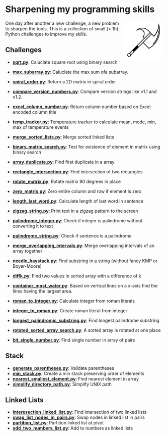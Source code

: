 # Sharpening my programming skills

<img align="right" alt="mbtoolbox" src="keep_tools_sharp.png" />

One day after another a new challenge, a new problem to sharpen
the tools. This is a collection of small (< 1h) Python challenges
to improve my skills.

## Challenges

- **[sqrt.py](challenges/sqrt.py)**: Caluclate square root using binary search
- **[max_subarray.py](challenges/max_subarray.py)**: Caluclate the max sum ofa subarray.
- **[spiral_order.py](challenges/spiral_order.py)**: Return a 2D matrix in spiral order
- **[compare_version_numbers.py](challenges/compare_version_numbers.py)**: Compare version strings like v1.1 and v1.2.
- **[excel_column_number.py](challenges/excel_column_number.py)**: Return column number based on Excel encoded column title
- **[temp_tracker.py](challenges/temp_tracker.py)**: Temperature tracker to calculate mean, mode, min, max of temperature events
- **[merge_sorted_lists.py](challenges/merge_sorted_lists.py)**: Merge sorted linked lists
- **[binary_matrix_search.py](challenges/binary_matrix_search.py)**: Test for existence of element in matrix using binary search
- **[array_duplicate.py](challenges/array_duplicate.py)**: Find first duplicate in a array
- **[rectangle_intersection.py](challenges/rectangle_intersection.py)**: Find intersection of two rectangles
- **[rotate_matrix.py](challenges/rotate_matrix.py)**: Rotate matrix 90 degrees in place
- **[zero_matrix.py](challenges/zero_matrix.py)**: Zero entire column and row if element is zero
- **[length_last_word.py](challenges/length_last_word.py)**: Calculate length of last word in sentence
- **[zigzag_string.py](challenges/zigzag_string.py)**: Print text in a zigzag pattern to the screen
- **[palindrome_integer.py](challenges/palindrome_integer.py)**: Check if integer is palindrome without converting it to text
- **[palindrome_string.py](challenges/palindrome_string.py)**: Check if sentence is a palindrome
- **[merge_overlapping_intervals.py](challenges/merge_overlapping_intervals.py)**: Merge overlapping intervals of an array together
- **[needle_haystack.py](challenges/needle_haystack.py)**: Find substring in a string (without fancy KMP or Boyer-Moore)
- **[diffk.py](challenges/diffk.py)**: Find two values in sorted array with a difference of k
- **[container_most_water.py](challenges/container_most_water.py)**: Based  on vertical lines on a x-axis find the lines having the largest area.
- **[roman_to_integer.py](challenges/roman_to_integer.py)**: Calculate integer from roman literals
- **[integer_to_roman.py](challenges/integer_to_roman.py)**: Create roman literal from integer
- **[longest_palindromic_substring.py](challenges/longest_palindromic_substring.py)**: Find longest palindrome substring

- **[rotated_sorted_array_search.py](challenges/rotated_sorted_array_search.py)**: A sorted array is rotated at one place
- **[bit_single_number.py](challenges/bit_single_number.py)**: Find single number in array of pairs

## Stack

- **[generate_parentheses.py](challenges/generate_parentheses.py)**: Validate parentheses
- **[min_stack.py](challenges/min_stack.py)**: Create a min stack preserving order of elements
- **[nearest_smallest_element.py](challenges/nearest_smallest_element.py)**: Find nearest element in array
- **[simplify_directory_path.py](challenges/simplify_directory_path.py)**: Simplify UNIX path

## Linked Lists

- **[interesection_linked_list.py](challenges/interesection_linked_list.py)**: Find intersection of two linked lists
- **[swap_list_nodes_in_pairs.py](challenges/swap_list_nodes_in_pairs.py)**: Swap nodes in linked list in pairs
- **[partition_list.py](challenges/partition_list.py)**: Partition linked list at pivot
- **[add_two_numbers_list.py](challenges/add_two_numbers_list.py)**: Add to numbers as linked lists
